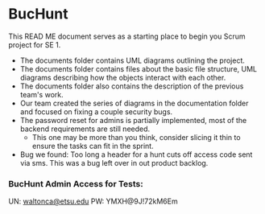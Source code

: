 # BucHunt
This READ ME document serves as a starting place to begin you Scrum project for SE 1.
  - The documents folder contains UML diagrams outlining the project.
  - The documents folder contains files about the basic file structure, UML diagrams describing how the objects interact with each other.
  - The documents folder also contains the description of the previous team's work.
  - Our team created the series of diagrams in the documentation folder and focused on fixing a couple security bugs.
  - The password reset for admins is partially implemented, most of the backend requirements are still needed.
    - This one may be more than you think, consider slicing it thin to ensure the tasks can fit in the sprint.
  - Bug we found: Too long a header for a hunt cuts off access code sent via sms. This was a bug left over in out product backlog.
    
### BucHunt Admin Access for Tests:
 UN: waltonca@etsu.edu
 PW: YMXH@9J!72kM6Em



